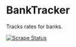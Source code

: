 # BankTracker
Tracks rates for banks.

[![Scrape Status](https://github.com/Salil999/BankTracker/actions/workflows/blank.yml/badge.svg)](https://github.com/Salil999/BankTracker/actions/workflows/blank.yml)
